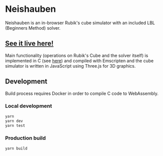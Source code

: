 # Neishauben

Neishauben is an in-browser Rubik's cube simulator with an included LBL (Beginners Method) solver.

## [See it live here!](https://tibordp.github.io/neishauben)

Main functionality (operations on Rubik's Cube and the solver itself) is implemented in C (see [here](./src/rubiks.c)) and compiled with Emscripten and the cube simulator is written in JavaScript using Three.js for 3D graphics.

## Development

Build process requires Docker in order to compile C code to WebAssembly.

### Local development

```bash
yarn
yarn dev
yarn test
```

### Production build 

```
yarn build
```